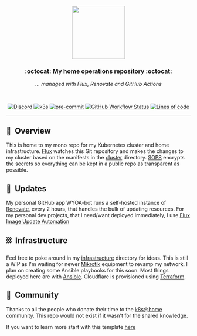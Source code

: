 <div align="center">

<img src="https://camo.githubusercontent.com/5b298bf6b0596795602bd771c5bddbb963e83e0f/68747470733a2f2f692e696d6775722e636f6d2f7031527a586a512e706e67" align="center" width="144px" height="144px"/>

<br>

### :octocat: My home operations repository :octocat:

_... managed with Flux, Renovate and GitHub Actions_

</div>

<br>

<div align="center">

 [![Discord](https://img.shields.io/discord/673534664354430999?style=for-the-badge&label=discord&logo=discord&logoColor=white)](https://discord.gg/k8s-at-home)
 [![k3s](https://img.shields.io/badge/k3s-v1.24.2-brightgreen?style=for-the-badge&logo=kubernetes&logoColor=white)](https://k3s.io/)
 [![pre-commit](https://img.shields.io/badge/pre--commit-enabled-brightgreen?logo=pre-commit&logoColor=white&style=for-the-badge)](https://github.com/pre-commit/pre-commit)
 [![GitHub Workflow Status](https://img.shields.io/github/actions/workflow/status/jr0dd/home-ops/renovate.yaml?label=renovate&logo=renovatebot&style=for-the-badge)](https://github.com/jr0dd/home-ops/workflows/renovate.yaml)
 [![Lines of code](https://img.shields.io/tokei/lines/github/jr0dd/home-ops?style=for-the-badge&color=brightgreen&label=lines&logo=codefactor&logoColor=white)](https://github.com/jr0dd/home-ops/graphs/contributors)

</div>

---

## :notebook:&nbsp; Overview

This is home to my mono repo for my Kubernetes cluster and home infrastructure. [Flux](https://github.com/fluxcd/flux2) watches this Git repository and makes the changes to my cluster based on the manifests in the [cluster](./cluster/) directory. [SOPS](https://toolkit.fluxcd.io/guides/mozilla-sops/) encrypts the secrets so everything can be kept in a public repo as transparent as possible.

## :ninja:&nbsp; Updates

My personal GitHub app WYOA-bot runs a self-hosted instance of [Renovate](https://github.com/renovatebot/renovate), every 2 hours, that handles the bulk of updating resources. For my personal dev projects, that I need/want deployed immediately, I use [Flux Image Update Automation](https://fluxcd.io/docs/guides/image-update/)

## :chains:&nbsp; Infrastructure

Feel free to poke around in my [infrastructure](./infrastructure/) directory for ideas. This is still a WIP as I'm waiting for newer [Mikrotik](https://mikrotik.com/) equipment to revamp my network. I plan on creating some Ansible playbooks for this soon. Most things deployed here are with [Ansible](https://www.ansible.com/). Cloudflare is provisioned using [Terraform](https://www.terraform.io/).

## :goat:&nbsp; Community

Thanks to all the people who donate their time to the [k8s@home](https://github.com/k8s-at-home/) community.
This repo would not exist if it wasn't for the shared knowledge.

If you want to learn more start with this template [here](https://github.com/k8s-at-home/template-cluster-k3s/)
